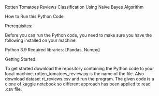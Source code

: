 Rotten Tomatoes Reviews Classification Using Naive Bayes Algorithm

How to Run this Python Code

Prerequisites:

Before you can run the Python code, you need to make sure you have the following installed on your machine:

Python 3.9
Required libraries: [Pandas, Numpy]

Getting Started:

To get started download the repository containing the Python code to your local machine.
rotten_tomatoes_review.py is the name of the file. Also download dataset rt_reviews.csv and run the program. The given code is a clone of kaggle notebook so different approach has been applied to read .csv file.
